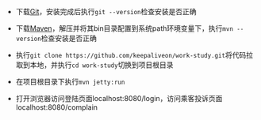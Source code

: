 
- 下载[Git](https://mirrors.huaweicloud.com/git-for-windows/v2.26.0.windows.1/Git-2.26.0-64-bit.exe)，安装完成后执行```git --version```检查安装是否正确

- 下载[Maven](https://mirrors.tuna.tsinghua.edu.cn/apache/maven/maven-3/3.6.3/binaries/apache-maven-3.6.3-bin.zip)，解压并将其bin目录配置到系统path环境变量下，执行```mvn --version```检查安装是否正确

- 执行```git clone https://github.com/keepaliveon/work-study.git```将代码拉取到本地，并执行```cd work-study```切换到项目根目录

- 在项目根目录下执行```mvn jetty:run```

- 打开浏览器访问登陆页面localhost:8080/login，访问乘客投诉页面localhost:8080/complain